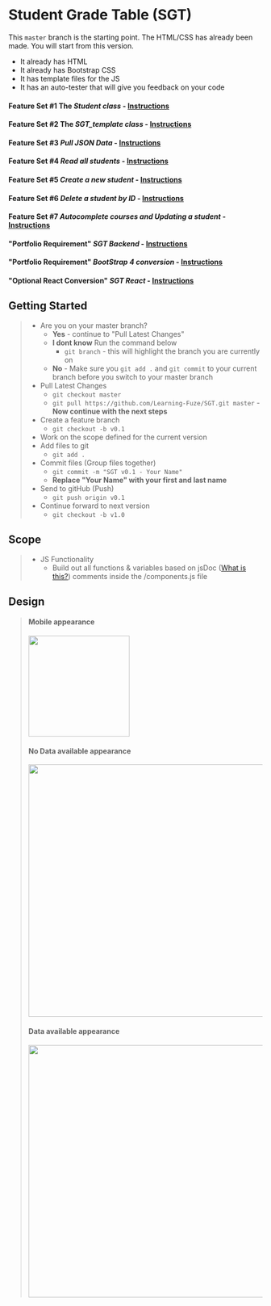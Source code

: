 # Student Grade Table (SGT)

This `master` branch is the starting point. The HTML/CSS has already been made. You will start from this version.
- It already has HTML
- It already has Bootstrap CSS
- It has template files for the JS
- It has an auto-tester that will give you feedback on your code

#### Feature Set #1 The *Student class* - [Instructions](guides/features/student-class.md)
#### Feature Set #2 The *SGT_template class* - [Instructions](guides/features/sgt-template-class.md)
#### Feature Set #3 *Pull JSON Data* - [Instructions]()
#### Feature Set #4 *Read all students* - [Instructions](guides/features/read-all-students.md)
#### Feature Set #5 *Create a new student* - [Instructions](guides/features/create-new-student.md)
#### Feature Set #6 *Delete a student by ID* - [Instructions](https://yo.com)
#### Feature Set #7 *Autocomplete courses and Updating a student* - [Instructions](https://yo.com)
#### "Portfolio Requirement" *SGT Backend* - [Instructions](https://yo.com)
#### "Portfolio Requirement" *BootStrap 4 conversion* - [Instructions](https://yo.com)
####  "Optional React Conversion" *SGT React* - [Instructions](https://yo.com)

## Getting Started
> - Are you on your master branch?
>   - **Yes** - continue to "Pull Latest Changes"
>   - **I dont know** Run the command below
>       - `git branch` - this will highlight the branch you are currently on
>   - **No** - Make sure you `git add .` and `git commit` to your current branch before you switch to your master branch
> - Pull Latest Changes
>   - `git checkout master`
>   - `git pull https://github.com/Learning-Fuze/SGT.git master` - **Now continue with the next steps**
> - Create a feature branch
>   - `git checkout -b v0.1`
> - Work on the scope defined for the current version
> - Add files to git
>   - `git add .`
> - Commit files (Group files together)
>   - `git commit -m "SGT v0.1 - Your Name"`
>   - **Replace "Your Name" with your first and last name**
> - Send to gitHub (Push)
>   - `git push origin v0.1`
> - Continue forward to next version
>   - `git checkout -b v1.0`

## Scope
> - JS Functionality
>   - Build out all functions & variables based on jsDoc (<a href="https://en.wikipedia.org/wiki/JSDoc" target="_blank">What is this?</a>) comments inside the /components.js file


## Design
> #### Mobile appearance
> <img src="https://cloud.githubusercontent.com/assets/10343746/9148427/0384d076-3d30-11e5-83ff-4d10ae2daf70.png" width="200"/>
>
> #### No Data available appearance
> <img src="https://cloud.githubusercontent.com/assets/10343746/9148435/1d8f2bc4-3d30-11e5-926d-72a2a086fd8b.png" width="500"/>
>
> #### Data available appearance
><img src="https://cloud.githubusercontent.com/assets/10343746/9148437/22e2566e-3d30-11e5-9401-ba2cb8309d65.png" width="500"/>
